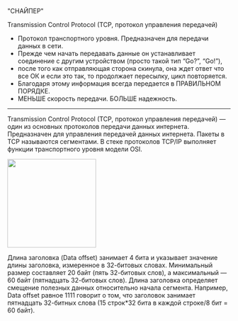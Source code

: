 "СНАЙПЕР"

Transmission Control Protocol (TCP, протокол управления передачей)

- Протокол транспортного уровня. Предназначен для передачи данных в сети. 
- Прежде чем начать передавать данные он устанавливает соединение с другим устройством (просто такой тип “Go?”, “Go!”), 
- после того как отправляющая сторона скинула, она ждет ответ что все ОК и если это так, то продолжает пересылку, цикл повторяется.
- Благодаря этому информация всегда передается в ПРАВИЛЬНОМ ПОРЯДКЕ.
- МЕНЬШЕ скорость передачи. БОЛЬШЕ надежность.

---

Transmission Control Protocol (TCP, протокол управления передачей) — один из основных протоколов передачи данных интернета. Предназначен для управления передачей данных интернета. Пакеты в TCP называются сегментами. В стеке протоколов TCP/IP выполняет функции транспортного уровня модели OSI.


<img src="https://raw.githubusercontent.com/xxl601/xxl601.github.io/main/tcp/1.png" height="200px">


Длина заголовка (Data offset) занимает 4 бита и указывает значение длины заголовка, измеренное в 32-битовых словах. Минимальный размер составляет 20 байт (пять 32-битовых слов), а максимальный — 60 байт (пятнадцать 32-битовых слов). Длина заголовка определяет смещение полезных данных относительно начала сегмента. Например, Data offset равное 1111 говорит о том, что заголовок занимает пятнадцать 32-битных слова (15 строк*32 бита в каждой строке/8 бит = 60 байт).
